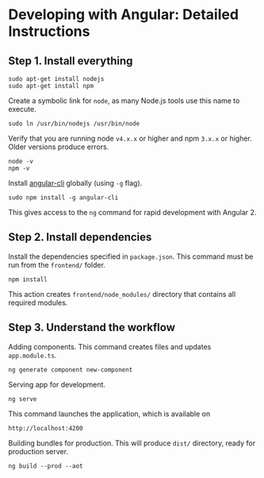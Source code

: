 # Developing with Angular: Detailed Instructions

## Step 1. Install everything

```shell
sudo apt-get install nodejs
sudo apt-get install npm
```

Create a symbolic link for `node`, as many Node.js tools use this name to execute.

```shell
sudo ln /usr/bin/nodejs /usr/bin/node
```

Verify that you are running node `v4.x.x` or higher and npm `3.x.x` or higher. Older versions produce errors.

    node -v
    npm -v

Install [angular-cli](https://github.com/angular/angular-cli) globally (using `-g` flag).

    sudo npm install -g angular-cli

This gives access to the `ng` command for rapid development with Angular 2.

## Step 2. Install dependencies

Install the dependencies specified in `package.json`. This command must be run from the `frontend/` folder.

    npm install

This action creates `frontend/node_modules/` directory that contains all required modules.

## Step 3. Understand the workflow

Adding components. This command creates files and updates `app.module.ts`.

    ng generate component new-component

Serving app for development.

    ng serve

This command launches the application, which is available on

    http://localhost:4200

Building bundles for production. This will produce `dist/` directory, ready for production server.

    ng build --prod --aot
